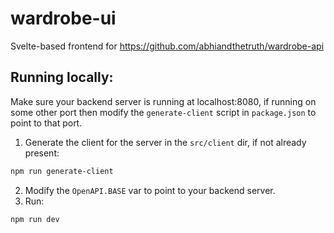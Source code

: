 # wardrobe-ui

Svelte-based frontend for https://github.com/abhiandthetruth/wardrobe-api

## Running locally:

Make sure your backend server is running at localhost:8080, if running on some other port then modify the `generate-client` script in `package.json` to point to that port.
1. Generate the client for the server in the `src/client` dir, if not already present:
```bash
npm run generate-client
```
2. Modify the `OpenAPI.BASE` var to point to your backend server.
3. Run:
```bash
npm run dev
```